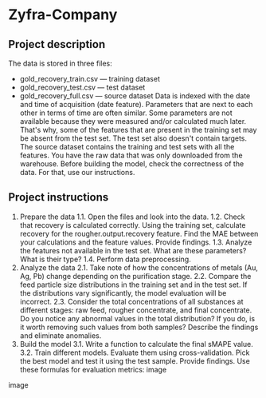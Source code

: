 # Zyfra-Company

## Project description
The data is stored in three files:
- gold_recovery_train.csv — training dataset 
- gold_recovery_test.csv — test dataset 
- gold_recovery_full.csv — source dataset 
Data is indexed with the date and time of acquisition (date feature). Parameters that are next to each other in terms of time are often similar.
Some parameters are not available because they were measured and/or calculated much later. That's why, some of the features that are present in the training set may be absent from the test set. The test set also doesn't contain targets.
The source dataset contains the training and test sets with all the features.
You have the raw data that was only downloaded from the warehouse. Before building the model, check the correctness of the data. For that, use our instructions.

## Project instructions
1. Prepare the data
  1.1. Open the files and look into the data.
  1.2. Check that recovery is calculated correctly. Using the training set, calculate recovery for the rougher.output.recovery feature. Find the MAE between your calculations and  the feature values. Provide findings.
  1.3. Analyze the features not available in the test set. What are these parameters? What is their type?
  1.4. Perform data preprocessing.
2. Analyze the data
  2.1. Take note of how the concentrations of metals (Au, Ag, Pb) change depending on the purification stage.
  2.2. Compare the feed particle size distributions in the training set and in the test set. If the distributions vary significantly, the model evaluation will be incorrect.
  2.3. Consider the total concentrations of all substances at different stages: raw feed, rougher concentrate, and final concentrate. Do you notice any abnormal values in the total distribution? If you do, is it worth removing such values from both samples? Describe the findings and eliminate anomalies.
3. Build the model
  3.1. Write a function to calculate the final sMAPE value.
  3.2. Train different models. Evaluate them using cross-validation. Pick the best model and test it using the test sample. Provide findings.
Use these formulas for evaluation metrics:
image

image
